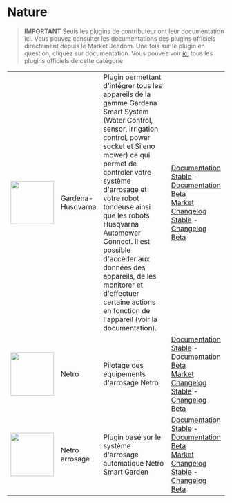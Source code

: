 
# Nature


>**IMPORTANT**
>Seuls les plugins de contributeur ont leur documentation ici. Vous pouvez consulter les documentations des plugins officiels directement depuis le Market Jeedom. Une fois sur le plugin en question, cliquez sur documentation.
>Vous pouvez voir [ici](https://market.jeedom.com/index.php?v=d&p=market&type=plugin&categorie=nature) tous les plugins officiels de cette catégorie


| | | | |
|--- | --- | --- | ---|
|<img src="gardena/gardena_icon.png" class="pluginLogo" width="100" />|Gardena-Husqvarna|Plugin permettant d'intégrer tous les appareils de la gamme Gardena Smart System (Water Control, sensor, irrigation control, power socket et Sileno mower) ce qui permet de controler votre système d'arrosage et votre robot tondeuse ainsi que les robots Husqvarna Automower Connect. Il est possible d'accéder aux données des appareils, de les monitorer et d'effectuer certaine actions en fonction de l'appareil (voir la documentation).|[Documentation Stable](https://mips2648.github.io/jeedom-plugins-docs/gardena/fr_FR/) - [Documentation Beta](https://mips2648.github.io/jeedom-plugins-docs/gardena/fr_FR/)<br/>[Market](https://market.jeedom.com/index.php?v=d&p=market_display&id=4031)<br/>[Changelog Stable](https://mips2648.github.io/jeedom-plugins-docs/gardena/fr_FR/changelog) - [Changelog Beta](https://mips2648.github.io/jeedom-plugins-docs/gardena/fr_FR/changelog)|
|<img src="netro/netro_icon.png" class="pluginLogo" width="100" />|Netro|Pilotage des equipements d'arrosage Netro|[Documentation Stable](https://shinzah.github.io/jeedom-doc/netro) - [Documentation Beta](https://shinzah.github.io/jeedom-doc/netro)<br/>[Market](https://market.jeedom.com/index.php?v=d&p=market_display&id=4313)<br/>[Changelog Stable](https://shinzah.github.io/jeedom-doc/netro/beta/changelog) - [Changelog Beta](https://shinzah.github.io/jeedom-doc/netro/beta/changelog)|
|<img src="netroarrosage/netroarrosage_icon.png" class="pluginLogo" width="100" />|Netro arrosage|Plugin basé sur le système d'arrosage automatique Netro Smart Garden|[Documentation Stable](https://kcofoni.github.io/jeedom-docs/plugin-netroarrosage/docs/fr_FR/) - [Documentation Beta](https://kcofoni.github.io/jeedom-docs/plugin-netroarrosage/docs/fr_FR/beta/)<br/>[Market](https://market.jeedom.com/index.php?v=d&p=market_display&id=4354)<br/>[Changelog Stable](https://kcofoni.github.io/jeedom-docs/plugin-netroarrosage/docs/fr_FR/changelog) - [Changelog Beta](https://kcofoni.github.io/jeedom-docs/plugin-netroarrosage/docs/fr_FR/beta/changelog)|
